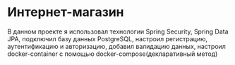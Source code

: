 # Интернет-магазин
В данном проекте я использовал технологии Spring Security, Spring Data JPA, подключил базу данных PostgreSQL, настроил регистрацию, аутентификацию и авторизацию, добавил валидацию данных, настроил docker-container с помощью docker-compose(декларативный метод)
